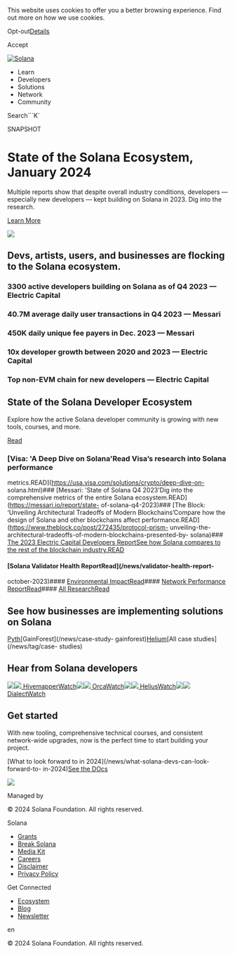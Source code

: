 This website uses cookies to offer you a better browsing experience. Find out
more on how we use cookies.

Opt-out[Details](/privacy-policy#collection-of-information)

Accept

[![Solana](/_next/static/media/logotype.e4df684f.svg)](/)

  * Learn
  * Developers
  * Solutions
  * Network
  * Community

Search```K`

SNAPSHOT

# State of the Solana Ecosystem, January 2024

Multiple reports show that despite overall industry conditions, developers —
especially new developers — kept building on Solana in 2023. Dig into the
research.

[Learn More](/news/what-solana-devs-can-look-forward-to-in-2024)

![](/_next/image?url=https%3A%2F%2Fcdn.builder.io%2Fapi%2Fv1%2Fimage%2Fassets%252Fce0c7323a97a4d91bd0baa7490ec9139%252F677e5f8383194b27a495f672a1d57d40&w=1920&q=75)

## Devs, artists, users, and businesses are flocking to the Solana ecosystem.

### 3300 active developers building on Solana as of Q4 2023 — Electric Capital

### 40.7M average daily user transactions in Q4 2023 — Messari

### 450K daily unique fee payers in Dec. 2023 — Messari

### 10x developer growth between 2020 and 2023 — Electric Capital

### Top non-EVM chain for new developers — Electric Capital

## State of the Solana Developer Ecosystem

Explore how the active Solana developer community is growing with new tools,
courses, and more.

[Read](/news/2023-state-of-solana-developer-ecosystem)

### [Visa: 'A Deep Dive on Solana'Read Visa’s research into Solana performance
metrics.READ](https://usa.visa.com/solutions/crypto/deep-dive-on-
solana.html)### [Messari: 'State of Solana Q4 2023'Dig into the comprehensive
metrics of the entire Solana ecosystem.READ](https://messari.io/report/state-
of-solana-q4-2023)### [The Block: ‘Unveiling Architectural Tradeoffs of Modern
Blockchains’Compare how the design of Solana and other blockchains affect
performance.READ](https://www.theblock.co/post/272435/protocol-prism-
unveiling-the-architectural-tradeoffs-of-modern-blockchains-presented-by-
solana)### [The 2023 Electric Capital Developers ReportSee how Solana compares
to the rest of the blockchain
industry.READ](https://www.developerreport.com/developer-report)

#### [Solana Validator Health ReportRead](/news/validator-health-report-
october-2023)#### [Environmental ImpactRead](/environment)#### [Network
Performance ReportRead](/news/network-performance-report-july-2023)#### [All
ResearchRead](/research)

## See how businesses are implementing solutions on Solana

[Pyth](/news/case-study-pyth)[GainForest](/news/case-study-
gainforest)[Helium](/news/case-study-helium)[All case studies](/news/tag/case-
studies)

## Hear from Solana developers

[![](/_next/image?url=https%3A%2F%2Fcdn.builder.io%2Fapi%2Fv1%2Fimage%2Fassets%252Fce0c7323a97a4d91bd0baa7490ec9139%252F9bf9f1a510fc48f6b10d5d781819e66e&w=3840&q=75)![](/_next/image?url=https%3A%2F%2Fcdn.builder.io%2Fapi%2Fv1%2Fimage%2Fassets%252Fce0c7323a97a4d91bd0baa7490ec9139%252F9bf9f1a510fc48f6b10d5d781819e66e&w=3840&q=75)
HivemapperWatch](https://youtu.be/PzNXP0w4xqU?feature=shared)[![](/_next/image?url=https%3A%2F%2Fcdn.builder.io%2Fapi%2Fv1%2Fimage%2Fassets%252Fce0c7323a97a4d91bd0baa7490ec9139%252Fc2280244176440a28af633c24c8eb4fd&w=3840&q=75)![](/_next/image?url=https%3A%2F%2Fcdn.builder.io%2Fapi%2Fv1%2Fimage%2Fassets%252Fce0c7323a97a4d91bd0baa7490ec9139%252Fc2280244176440a28af633c24c8eb4fd&w=3840&q=75)
OrcaWatch](https://youtu.be/FXUsPjDvfcs?feature=shared)[![](/_next/image?url=https%3A%2F%2Fcdn.builder.io%2Fapi%2Fv1%2Fimage%2Fassets%252Fce0c7323a97a4d91bd0baa7490ec9139%252F2d6d54d91f3944f8b18c818710e321a9&w=3840&q=75)![](/_next/image?url=https%3A%2F%2Fcdn.builder.io%2Fapi%2Fv1%2Fimage%2Fassets%252Fce0c7323a97a4d91bd0baa7490ec9139%252F2d6d54d91f3944f8b18c818710e321a9&w=3840&q=75)
HeliusWatch](https://www.youtube.com/watch?v=Pnkh9LqNbiI)[![](/_next/image?url=https%3A%2F%2Fcdn.builder.io%2Fapi%2Fv1%2Fimage%2Fassets%252Fce0c7323a97a4d91bd0baa7490ec9139%252F26cedc38176542148d4680b960bc6c83&w=3840&q=75)![](/_next/image?url=https%3A%2F%2Fcdn.builder.io%2Fapi%2Fv1%2Fimage%2Fassets%252Fce0c7323a97a4d91bd0baa7490ec9139%252F26cedc38176542148d4680b960bc6c83&w=3840&q=75)
DialectWatch](https://youtu.be/pVUdYj8_YTA?feature=shared)

## Get started

With new tooling, comprehensive technical courses, and consistent network-wide
upgrades, now is the perfect time to start building your project.

[What to look forward to in 2024](/news/what-solana-devs-can-look-forward-to-
in-2024)[See the DOcs](https://docs.solana.com/)

![](https://cdn.builder.io/api/v1/pixel?apiKey=ce0c7323a97a4d91bd0baa7490ec9139)

Managed by

[](/)

[](/youtube)[](/twitter)[](/discord)[](/reddit)[](/github)[](/telegram)

© 2024 Solana Foundation. All rights reserved.

Solana

  * [Grants](https://solana.org/grants)
  * [Break Solana](https://break.solana.com/)
  * [Media Kit](/branding)
  * [Careers](https://jobs.solana.com/)
  * [Disclaimer](/tos)
  * [Privacy Policy](/privacy-policy)

Get Connected

  * [Ecosystem](/ecosystem)
  * [Blog](/news)
  * [Newsletter](/newsletter)

en

© 2024 Solana Foundation. All rights reserved.

